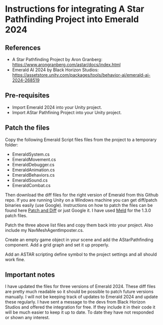 # Instructions for integrating A Star Pathfinding Project into Emerald 2024

## References

* A Star Pathfinding Project by Aron Granberg: https://www.arongranberg.com/astar/docs/index.html
* Emerald AI 2024 by Black Horizon Studios: https://assetstore.unity.com/packages/tools/behavior-ai/emerald-ai-2024-268519

## Pre-requisites

* Import Emerald 2024 into your Unity project.
* Import AStar Pathfining Project into your Unity project.


## Patch the files

Copy the following Emerald Script files files from the project to a temporary folder:
* EmeraldSystem.cs
* EmeraldMovement.cs
* EmeraldDebugger.cs
* EmeraldAnimation.cs
* EmeraldBehaviors.cs
* EmeraldSound.cs
* EmeraldCombat.cs

Then download the diff files for the right version of Emerald from this Github repo.
If you are running Unity on a Windows machine you can get diff/patch binaries easily (use Google).
Instructions on how to patch the files can be found here [Patch and Diff](https://www.pair.com/support/kb/paircloud-diff-and-patch/) or just Google it.
I have used [Meld](https://meldmerge.org/) for the 1.3.0 patch files.

Patch the three above list files and copy them back into your project. Also include my NavMeshAgentImposter.cs.

Create an empty game object in your scene and add the AStarPathfinding component. Add a grid graph and set it up properly.

Add an ASTAR scripting define symbol to the project settings and all should work fine.


## Important notes

I have updated the files for three versions of Emerald 2024. These diff files are pretty much readable so it should be possible to patch future versions manually.
I will not be keeping track of updates to Emerald 2024 and update these regularly. I have sent a message to the devs from Black Horizon Studios and offered the integration for free.
If they include it in their code it will be much easier to keep it up to date. To date they have not responded or shown any interest. 
